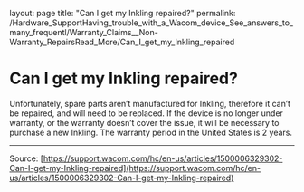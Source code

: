 layout: page
title: "Can I get my Inkling repaired?"
permalink: /Hardware_SupportHaving_trouble_with_a_Wacom_device_See_answers_to_many_frequentl/Warranty_Claims__Non-Warranty_RepairsRead_More/Can_I_get_my_Inkling_repaired

# Can I get my Inkling repaired?

Unfortunately, spare parts aren’t manufactured for Inkling, therefore it can’t be repaired, and will need to be replaced. If the device is no longer under warranty, or the warranty doesn’t cover the issue, it will be necessary to purchase a new Inkling. The warranty period in the United States is 2 years.

---
Source: [https://support.wacom.com/hc/en-us/articles/1500006329302-Can-I-get-my-Inkling-repaired](https://support.wacom.com/hc/en-us/articles/1500006329302-Can-I-get-my-Inkling-repaired)
